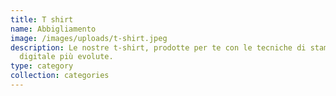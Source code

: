 ```yaml
---
title: T shirt
name: Abbigliamento
image: /images/uploads/t-shirt.jpeg
description: Le nostre t-shirt, prodotte per te con le tecniche di stampa
  digitale più evolute.
type: category
collection: categories
---
```

